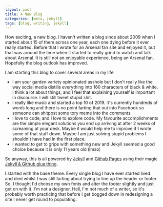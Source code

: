 ```yaml
---
layout: post
title: A New Blog
categories: [meta, jekyll]
tags: [blog, writing, jekyll]
---
```


How exciting, a new blog. I haven't written a blog since about 2009 when I started about 15 of them across one year, each one dying before it ever really started. Before that I wrote for an Arsenal fan site and enjoyed it, but that was around the time when it started to really grind to watch and talk about Arsenal. It is still not an enjoyable experience, being an Arsenal fan. Hopefully the blog outlook has improved.

I am starting this blog to cover several areas in my life
- I am your garden variety opinionated asshole but I don't really like the way social media distills everything into 160 characters of black & white. I think a lot about things, and I feel that explaining yourself is important in discourse. I will still tweet stupid shit.
- I really like music and started a top 10 of 2019. It's currently hundreds of words long and there is no point farting that out into Facebook so someone can shitpost some tory meme into the comments
- I love to code, and I love to explore code. My favourite accomplishments are the simple elegant solutions you end up arriving at after 2 weeks of screaming at your desk. Maybe it would help me to improve if I wrote some of that stuff down. Maybe I am just solving stupid problems I shouldn't have had in the first place.
- I wanted to get to grips with something new and Jekyll seemed a good choice because it is only 11 years old (lmao)

So anyway, this is all powered by [Jekyll](https://jekyllrb.com/) and [Github Pages](https://pages.github.com/) using their magic [Jekyll & Github glue thing](https://help.github.com/en/github/working-with-github-pages/setting-up-a-github-pages-site-with-jekyll).

I started with the base theme. Every single blog I have ever started lived and died whilst I was still farting about trying to line up the header or footer. So, I thought I'd choose my own fonts and alter the footer slightly and just get on with it. I'm not a designer. Hell, I'm not much of a writer, so it's probably worth practicing that before I get bogged down in redesigning a site I never get round to populating. 
